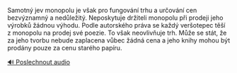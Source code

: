 
Samotný jev monopolu je však pro fungování trhu a určování cen bezvýznamný a nedůležitý. Neposkytuje držiteli monopolu při prodeji jeho výrobků žádnou výhodu. Podle autorského práva se každý veršotepec těší z monopolu na prodej své poezie. To však neovlivňuje trh. Může se stát, že za jeho tvorbu nebude zaplacena vůbec žádná cena a jeho knihy mohou být prodány pouze za cenu starého papíru.

[🔊 Poslechnout audio](/data/7-paragraphs/audio/chapter_57/para_003-Samotn-jev-monopolu-je-vak-pro-fungovn-trhu-a.mp3)
